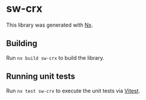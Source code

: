 # sw-crx

This library was generated with [Nx](https://nx.dev).

## Building

Run `nx build sw-crx` to build the library.

## Running unit tests

Run `nx test sw-crx` to execute the unit tests via [Vitest](https://vitest.dev/).
